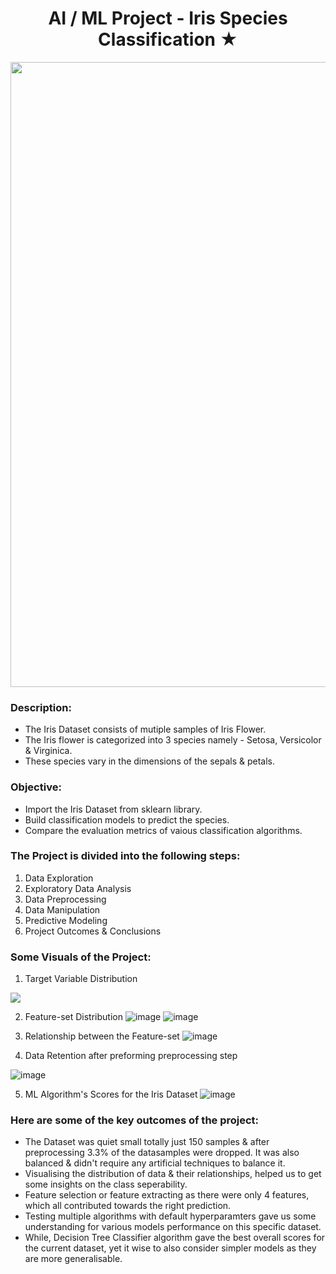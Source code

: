 # <center>AI / ML Project - Iris Species Classification ★</center>
<p align="center"><img src="https://user-images.githubusercontent.com/54996245/141647531-227c963b-6e00-4b3a-bb5d-7ade49598eb5.jpg" width="1000"/></p>

### Description:
* The Iris Dataset consists of mutiple samples of Iris Flower.
* The Iris flower is categorized into 3 species namely - Setosa, Versicolor & Virginica.<br>
* These species vary in the dimensions of the sepals & petals.

### Objective:
- Import the Iris Dataset from sklearn library.
- Build classification models to predict the species.
- Compare the evaluation metrics of vaious classification algorithms.

### The Project is divided into the following steps:
1. Data Exploration
2. Exploratory Data Analysis
3. Data Preprocessing
4. Data Manipulation
5. Predictive Modeling
6. Project Outcomes & Conclusions
  
### Some Visuals of the Project:

1. Target Variable Distribution
<p align="left"><img src="https://user-images.githubusercontent.com/54996245/140614833-b4743269-e3e0-4cef-b3c4-cbc17529cad3.png" /></p>

2. Feature-set Distribution
![image](https://user-images.githubusercontent.com/54996245/140614979-eb4fedf4-ed65-4022-9c5e-e92003d481b0.png)
![image](https://user-images.githubusercontent.com/54996245/140614994-bececcc9-23d9-4428-a5b5-48cd028c18d4.png)

3. Relationship between the Feature-set
![image](https://user-images.githubusercontent.com/54996245/140615006-63a294ef-e66b-4819-94de-152d60d9e6f1.png)

4. Data Retention after preforming preprocessing step

![image](https://user-images.githubusercontent.com/54996245/140615012-ba0ea2a2-9b8c-4aa7-82c9-8ce2bca6c4ad.png)

5. ML Algorithm's Scores for the Iris Dataset
![image](https://user-images.githubusercontent.com/54996245/140615041-10ae0518-b801-41cd-a3fa-9ca186d6e82a.png)


### Here are some of the key outcomes of the project:
- The Dataset was quiet small totally just 150 samples & after preprocessing 3.3% of the datasamples were dropped. It was also balanced & didn't require any artificial techniques to balance it.
- Visualising the distribution of data & their relationships, helped us to get some insights on the class seperability.
- Feature selection or feature extracting as there were only 4 features, which all contributed towards the right prediction.
- Testing multiple algorithms with default hyperparamters gave us some understanding for various models performance on this specific dataset.
- While, Decision Tree Classifier algorithm gave the best overall scores for the current dataset, yet it wise to also consider simpler models as they are more generalisable.

